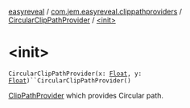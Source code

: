 [easyreveal](../../index.md) / [com.jem.easyreveal.clippathproviders](../index.md) / [CircularClipPathProvider](index.md) / [&lt;init&gt;](./-init-.md)

# &lt;init&gt;

`CircularClipPathProvider(x: `[`Float`](https://kotlinlang.org/api/latest/jvm/stdlib/kotlin/-float/index.html)`, y: `[`Float`](https://kotlinlang.org/api/latest/jvm/stdlib/kotlin/-float/index.html)`)``CircularClipPathProvider()`

[ClipPathProvider](../../com.jem.easyreveal/-clip-path-provider/index.md) which provides Circular path.

